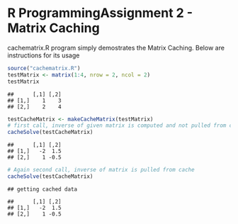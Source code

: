 R ProgrammingAssignment 2 - Matrix Caching
========================================================

cachematrix.R program simply demostrates the Matrix Caching. Below are instructions for its usage


```r
source("cachematrix.R")
testMatrix <- matrix(1:4, nrow = 2, ncol = 2)
testMatrix
```

```
##      [,1] [,2]
## [1,]    1    3
## [2,]    2    4
```

```r
testCacheMatrix <- makeCacheMatrix(testMatrix)
# first call, inverse of given matrix is computed and not pulled from cache
cacheSolve(testCacheMatrix)
```

```
##      [,1] [,2]
## [1,]   -2  1.5
## [2,]    1 -0.5
```

```r
# Again second call, inverse of matrix is pulled from cache
cacheSolve(testCacheMatrix)
```

```
## getting cached data
```

```
##      [,1] [,2]
## [1,]   -2  1.5
## [2,]    1 -0.5
```



